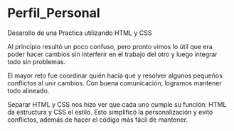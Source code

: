 # Perfil_Personal
Desarollo de una Practica utilizando HTML y CSS

Al principio resultó un poco confuso, pero pronto vimos lo útil que era poder hacer cambios sin interferir en el trabajo del otro y luego integrar todo sin problemas.

El mayor reto fue coordinar quién hacía qué y resolver algunos pequeños conflictos al unir cambios. Con buena comunicación, logramos mantener todo alineado.

Separar HTML y CSS nos hizo ver que cada uno cumple su función: HTML da estructura y CSS el estilo. Esto simplificó la personalización y evitó conflictos, además de hacer el código más fácil de mantener.